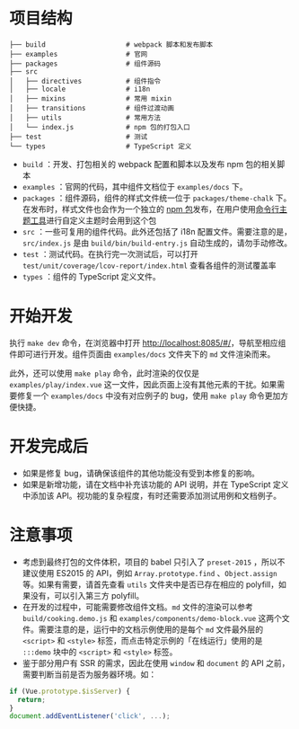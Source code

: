 # 项目结构

```
├── build                    # webpack 脚本和发布脚本
├── examples                 # 官网
├── packages                 # 组件源码
├── src
│   ├── directives           # 组件指令
│   ├── locale               # i18n
│   ├── mixins               # 常用 mixin
│   ├── transitions          # 组件过渡动画
│   ├── utils                # 常用方法
│   └── index.js             # npm 包的打包入口
├── test                     # 测试
└── types                    # TypeScript 定义
```

- `build` ：开发、打包相关的 webpack 配置和脚本以及发布 npm 包的相关脚本
- `examples` ：官网的代码，其中组件文档位于 `examples/docs` 下。
- `packages` ：组件源码，组件的样式文件统一位于 `packages/theme-chalk` 下。在发布时，样式文件也会作为一个独立的 [npm 包](https://www.npmjs.com/package/element-theme-chalk)发布，在用户使用[命令行主题工具](https://github.com/ElementUI/element-theme)进行自定义主题时会用到这个包
- `src` ：一些可复用的组件代码。此外还包括了 i18n 配置文件。需要注意的是，`src/index.js` 是由 `build/bin/build-entry.js` 自动生成的，请勿手动修改。
- `test` ：测试代码。在执行完一次测试后，可以打开 `test/unit/coverage/lcov-report/index.html` 查看各组件的测试覆盖率
- `types` ：组件的 TypeScript 定义文件。

# 开始开发

执行 `make dev` 命令，在浏览器中打开 [http://localhost:8085/#/](http://localhost:8085/#/)，导航至相应组件即可进行开发。组件页面由 `examples/docs` 文件夹下的 `md` 文件渲染而来。

此外，还可以使用 `make play` 命令，此时渲染的仅仅是 `examples/play/index.vue` 这一文件，因此页面上没有其他元素的干扰。如果需要修复一个 `examples/docs` 中没有对应例子的 bug，使用 `make play` 命令更加方便快捷。

# 开发完成后

- 如果是修复 bug，请确保该组件的其他功能没有受到本修复的影响。
- 如果是新增功能，请在文档中补充该功能的 API 说明，并在 TypeScript 定义中添加该 API。视功能的复杂程度，有时还需要添加测试用例和文档例子。

# 注意事项

- 考虑到最终打包的文件体积，项目的 babel 只引入了 `preset-2015` ，所以不建议使用 ES2015 的 API，例如 `Array.prototype.find` 、`Object.assign` 等。如果有需要，请首先查看 `utils` 文件夹中是否已存在相应的 polyfill，如果没有，可以引入第三方 polyfill。
- 在开发的过程中，可能需要修改组件文档。`md` 文件的渲染可以参考 `build/cooking.demo.js` 和 `examples/components/demo-block.vue` 这两个文件。需要注意的是，运行中的文档示例使用的是每个 `md` 文件最外层的 `<script>` 和 `<style>` 标签，而点击特定示例的「在线运行」使用的是 `:::demo` 块中的 `<script>` 和 `<style>` 标签。
- 鉴于部分用户有 SSR 的需求，因此在使用 `window` 和 `document` 的 API 之前，需要判断当前是否为服务器环境。如：

```javascript
if (Vue.prototype.$isServer) {
  return;
}
document.addEventListener('click', ...);
```